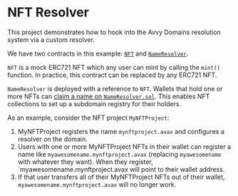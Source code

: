 # NFT Resolver

This project demonstrates how to hook into the Avvy Domains resolution system via a custom resolver.

We have two contracts in this example: [`NFT`](https://github.com/avvydomains/integration-examples/blob/master/nft-resolver/contracts/NFT.sol) and [`NameResolver`](https://github.com/avvydomains/integration-examples/blob/master/nft-resolver/contracts/NameResolver.sol). 

`NFT` is a mock ERC721 NFT which any user can mint by calling the `mint()` function. In practice, this contract can be replaced by any ERC721 NFT.

`NameResolver` is deployed with a reference to `NFT`. Wallets that hold one or more NFTs can [claim a name on `NameResolver.sol`](https://github.com/avvydomains/integration-examples/blob/master/nft-resolver/contracts/NameResolver.sol#L17). This enables NFT collections to set up a subdomain registry for their holders.

As an example, consider the NFT project `MyNFTProject`:

1. MyNFTProject registers the name `mynftproject.avax` and configures a resolver on the domain.
2. Users with one or more MyNFTProject NFTs in their wallet can register a name like `myawesomename.mynftproject.avax` (replacing `myawesomename` with whatever they want). When they register, `myawesomename.mynftproject.avax will point to their wallet address.
3. If that user transfers all of their MyNFTProject NFTs out of their wallet, `myawesomename.mynftproject.avax` will no longer work.


